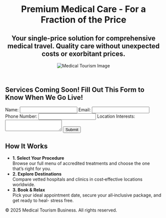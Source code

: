 <!DOCTYPE html>
<html lang="en">
<head>
    <meta charset="UTF-8">
    <meta name="viewport" content="width=device-width, initial-scale=1.0">
    <title>Medical Tourism</title>
    <link rel="stylesheet" href="styles.css">
</head>
<body>
    <header>
        <h1>Premium Medical Care - For a Fraction of the Price</h1>
        <h2>Your single-price solution for comprehensive medical travel. Quality care without unexpected costs or exorbitant prices.</h2>
        <img src="images/header_image.jpg" alt="Medical Tourism Image" class="center-image">
    </header>
    <main>
        <section>
            <h2>Services Coming Soon! Fill Out This Form to Know When We Go Live!</h2>
            <form action="https://example.com/submit-form" method="POST">
                <label for="name">Name:</label>
                <input type="text" id="name" name="name" required>
                <label for="email">Email:</label>
                <input type="email" id="email" name="email" required>
                <label for="phone">Phone Number:</label>
                <input type="tel" id="phone" name="phone" required>
                <label for="location">Location Interests:</label>
                <textarea id="location" name="location" required></textarea>
                <button type="submit">Submit</button>
            </form>
        </section>
        <section>
            <h2>How It Works</h2>
            <ul>
                <li>
                    <strong>1. Select Your Procedure</strong><br>
                    Browse our full menu of accredited treatments and choose the one that’s right for you.
                </li>
                <li>
                    <strong>2. Explore Destinations</strong><br>
                    Compare vetted hospitals and clinics in cost‑effective locations worldwide.
                </li>
                <li>
                    <strong>3. Book & Relax</strong><br>
                    Pick your ideal appointment date, secure your all‑inclusive package, and get ready to heal- stress free.
                </li>
            </ul>
        </section>
    </main>
    <footer>
        <p>&copy; 2025 Medical Tourism Business. All rights reserved.</p>
    </footer>
</body>
</html>
